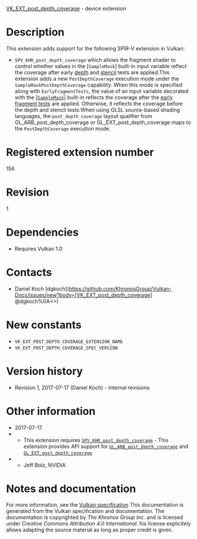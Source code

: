 [VK_EXT_post_depth_coverage](https://www.khronos.org/registry/vulkan/specs/1.3-extensions/man/html/VK_EXT_post_depth_coverage.html) - device extension

# Description
This extension adds support for the following SPIR-V extension in Vulkan:
- `SPV_KHR_post_depth_coverage`
which allows the fragment shader to control whether values in the
[`SampleMask`] built-in input variable reflect the coverage after early
[depth](https://www.khronos.org/registry/vulkan/specs/1.3-extensions/html/vkspec.html#fragops-depth) and [stencil](https://www.khronos.org/registry/vulkan/specs/1.3-extensions/html/vkspec.html#fragops-stencil) tests are applied.This extension adds a new `PostDepthCoverage` execution mode under the
`SampleMaskPostDepthCoverage` capability.
When this mode is specified along with `EarlyFragmentTests`, the value of
an input variable decorated with the
[[`SampleMask`]](https://www.khronos.org/registry/vulkan/specs/1.3-extensions/html/vkspec.html#interfaces-builtin-variables-samplemask) built-in
reflects the coverage after the [early fragment
tests](https://www.khronos.org/registry/vulkan/specs/1.3-extensions/html/vkspec.html#shaders-fragment-earlytest) are applied.
Otherwise, it reflects the coverage before the depth and stencil tests.When using GLSL source-based shading languages, the `post_depth_coverage`
layout qualifier from GL_ARB_post_depth_coverage or
GL_EXT_post_depth_coverage maps to the `PostDepthCoverage` execution
mode.

# Registered extension number
156

# Revision
1

# Dependencies
- Requires Vulkan 1.0

# Contacts
- Daniel Koch [dgkoch](https://github.com/KhronosGroup/Vulkan-Docs/issues/new?body=[VK_EXT_post_depth_coverage] @dgkoch%0A<<Here describe the issue or question you have about the VK_EXT_post_depth_coverage extension>>)

# New constants
- `VK_EXT_POST_DEPTH_COVERAGE_EXTENSION_NAME`
- `VK_EXT_POST_DEPTH_COVERAGE_SPEC_VERSION`

# Version history
- Revision 1, 2017-07-17 (Daniel Koch)  - Internal revisions

# Other information
* 2017-07-17
*   - This extension requires [`SPV_KHR_post_depth_coverage`](https://htmlpreview.github.io/?https://github.com/KhronosGroup/SPIRV-Registry/blob/master/extensions/KHR/SPV_KHR_post_depth_coverage.html)  - This extension provides API support for [`GL_ARB_post_depth_coverage`](https://www.khronos.org/registry/OpenGL/extensions/ARB/ARB_post_depth_coverage.txt) and [`GL_EXT_post_depth_coverage`](https://www.khronos.org/registry/OpenGL/extensions/EXT/EXT_post_depth_coverage.txt) 
*   - Jeff Bolz, NVIDIA
# Notes and documentation
For more information, see the [Vulkan specification](https://www.khronos.org/registry/vulkan/specs/1.3-extensions/html/vkspec.html)
This documentation is generated from the Vulkan specification and documentation.
The documentation is copyrighted by *The Khronos Group Inc.* and is licensed under *Creative Commons Attribution 4.0 International*.
his license explicitely allows adapting the source material as long as proper credit is given.
        